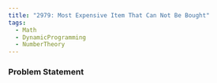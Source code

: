 ```yaml
---
title: "2979: Most Expensive Item That Can Not Be Bought"
tags:
  - Math
  - DynamicProgramming
  - NumberTheory
---
```

### Problem Statement

